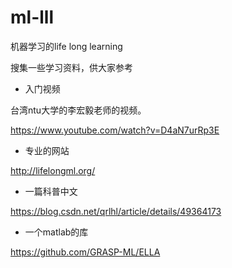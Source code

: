 # ml-lll
机器学习的life long learning

搜集一些学习资料，供大家参考

* 入门视频

台湾ntu大学的李宏毅老师的视频。

https://www.youtube.com/watch?v=D4aN7urRp3E

* 专业的网站

http://lifelongml.org/

* 一篇科普中文

https://blog.csdn.net/qrlhl/article/details/49364173

* 一个matlab的库

https://github.com/GRASP-ML/ELLA